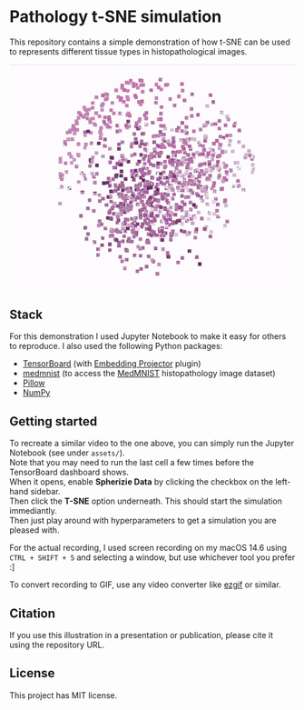 # Pathology t-SNE simulation

This repository contains a simple demonstration of how t-SNE can be used to 
represents different tissue types in histopathological images.

<img src="assets/t-sne-simulation-pathology.gif" title="t-SNE" width=512 style="background-color:black">

## Stack

For this demonstration I used Jupyter Notebook to make it easy for others to reproduce.
I also used the following Python packages:
* [TensorBoard](https://pypi.org/project/tensorboard/) (with [Embedding Projector](https://www.tensorflow.org/tensorboard/tensorboard_projector_plugin) plugin)
* [medmnist](https://pypi.org/project/medmnist/) (to access the [MedMNIST](https://medmnist.com) histopathology image dataset)
* [Pillow](https://pypi.org/project/pillow/)
* [NumPy](https://pypi.org/project/numpy/)

## Getting started

To recreate a similar video to the one above, you can simply run the Jupyter Notebook (see under `assets/`).  
Note that you may need to run the last cell a few times before the TensorBoard dashboard shows.  
When it opens, enable **Spherizie Data** by clicking the checkbox on the left-hand sidebar.  
Then click the **T-SNE** option underneath. This should start the simulation immediantly.  
Then just play around with hyperparameters to get a simulation you are pleased with.

For the actual recording, I used screen recording on my macOS 14.6 using `CTRL + SHIFT + 5`
and selecting a window, but use whichever tool you prefer :]

To convert recording to GIF, use any video converter like [ezgif](https://ezgif.com/video-to-gif) or similar.

## Citation

If you use this illustration in a presentation or publication, please cite it using the repository URL.

## License

This project has MIT license.

